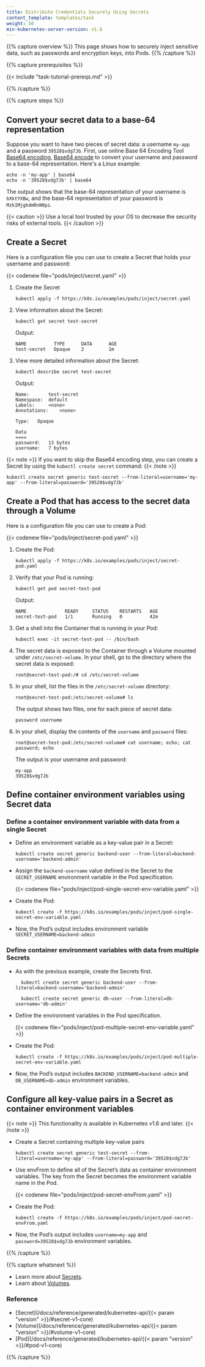```yaml
---
title: Distribute Credentials Securely Using Secrets
content_template: templates/task
weight: 50
min-kubernetes-server-version: v1.6
---
```


{{% capture overview %}}
This page shows how to securely inject sensitive data, such as passwords and
encryption keys, into Pods.
{{% /capture %}}

{{% capture prerequisites %}}

{{< include "task-tutorial-prereqs.md" >}}

{{% /capture %}}

{{% capture steps %}}

## Convert your secret data to a base-64 representation

Suppose you want to have two pieces of secret data: a username `my-app` and a password
`39528$vdg7Jb`. First, use online Base 64 Encoding Tool [Base64 encoding](https://www.base64encode.org/), [Base64 encode](https://goonlinetools.com/base64-encode/) to
convert your username and password to a base-64 representation. Here's a Linux
example:

```shell
echo -n 'my-app' | base64
echo -n '39528$vdg7Jb' | base64
```

The output shows that the base-64 representation of your username is `bXktYXBw`,
and the base-64 representation of your password is `Mzk1MjgkdmRnN0pi`.

{{< caution >}}
Use a local tool trusted by your OS to decrease the security risks of external tools.
{{< /caution >}}

## Create a Secret

Here is a configuration file you can use to create a Secret that holds your
username and password:

{{< codenew file="pods/inject/secret.yaml" >}}

1. Create the Secret

    ```shell
    kubectl apply -f https://k8s.io/examples/pods/inject/secret.yaml
    ```

1. View information about the Secret:

    ```shell
    kubectl get secret test-secret
    ```

    Output:

    ```
    NAME          TYPE      DATA      AGE
    test-secret   Opaque    2         1m
    ```

1. View more detailed information about the Secret:

    ```shell
    kubectl describe secret test-secret
    ```

    Output:

    ```
    Name:       test-secret
    Namespace:  default
    Labels:     <none>
    Annotations:    <none>

    Type:   Opaque

    Data
    ====
    password:   13 bytes
    username:   7 bytes
    ```

{{< note >}}
If you want to skip the Base64 encoding step, you can create a Secret
by using the `kubectl create secret` command:
{{< /note >}}

```shell
kubectl create secret generic test-secret --from-literal=username='my-app' --from-literal=password='39528$vdg7Jb'
```

## Create a Pod that has access to the secret data through a Volume

Here is a configuration file you can use to create a Pod:

{{< codenew file="pods/inject/secret-pod.yaml" >}}

1. Create the Pod:

    ```shell
    kubectl apply -f https://k8s.io/examples/pods/inject/secret-pod.yaml
    ```

1. Verify that your Pod is running:

    ```shell
    kubectl get pod secret-test-pod
    ```

    Output:
    ```shell
    NAME              READY     STATUS    RESTARTS   AGE
    secret-test-pod   1/1       Running   0          42m
    ```

1. Get a shell into the Container that is running in your Pod:
    ```shell
    kubectl exec -it secret-test-pod -- /bin/bash
    ```

1. The secret data is exposed to the Container through a Volume mounted under
`/etc/secret-volume`. In your shell, go to the directory where the secret data
is exposed:
    ```shell
    root@secret-test-pod:/# cd /etc/secret-volume
    ```

1. In your shell, list the files in the `/etc/secret-volume` directory:
    ```shell
    root@secret-test-pod:/etc/secret-volume# ls
    ```
    The output shows two files, one for each piece of secret data:
    ```shell
    password username
    ```

1. In your shell, display the contents of the `username` and `password` files:
    ```shell
    root@secret-test-pod:/etc/secret-volume# cat username; echo; cat password; echo
    ```
    The output is your username and password:
    ```shell
    my-app
    39528$vdg7Jb
    ```
    
## Define container environment variables using Secret data

### Define a container environment variable with data from a single Secret

*  Define an environment variable as a key-value pair in a Secret:

   ```shell
   kubectl create secret generic backend-user --from-literal=backend-username='backend-admin'
   ```

*  Assign the `backend-username` value defined in the Secret to the `SECRET_USERNAME` environment variable in the Pod specification.   
   
   {{< codenew file="pods/inject/pod-single-secret-env-variable.yaml" >}}
   
*  Create the Pod:	

   ```shell
   kubectl create -f https://k8s.io/examples/pods/inject/pod-single-secret-env-variable.yaml
   ```
   
*  Now, the Pod’s output includes environment variable `SECRET_USERNAME=backend-admin`


### Define container environment variables with data from multiple Secrets

*  As with the previous example, create the Secrets first.
  
   ```shell
     kubectl create secret generic backend-user --from-literal=backend-username='backend-admin' 
  
	 kubectl create secret generic db-user --from-literal=db-username='db-admin' 
   ```
   
*  Define the environment variables in the Pod specification.   
   
   {{< codenew file="pods/inject/pod-multiple-secret-env-variable.yaml" >}}
   
*  Create the Pod:

   ```shell
   kubectl create -f https://k8s.io/examples/pods/inject/pod-multiple-secret-env-variable.yaml 
   ```
   
*  Now, the Pod’s output includes `BACKEND_USERNAME=backend-admin` and `DB_USERNAME=db-admin` environment variables. 	 


## Configure all key-value pairs in a Secret as container environment variables

{{< note >}}
This functionality is available in Kubernetes v1.6 and later.
{{< /note >}}

*  Create a Secret containing multiple key-value pairs
   
   ```shell
   kubectl create secret generic test-secret --from-literal=username='my-app' --from-literal=password='39528$vdg7Jb'
   ```
   
*  Use envFrom to define all of the Secret’s data as container environment variables. The key from the Secret becomes the environment      variable name in the Pod.   

    {{< codenew file="pods/inject/pod-secret-envFrom.yaml" >}}
   
*  Create the Pod:

   ```shell
   kubectl create -f https://k8s.io/examples/pods/inject/pod-secret-envFrom.yaml
   ```
 
*  Now, the Pod’s output includes `username=my-app` and `password=39528$vdg7Jb` environment variables.  
   
     
{{% /capture %}}

{{% capture whatsnext %}}

* Learn more about [Secrets](/docs/concepts/configuration/secret/).
* Learn about [Volumes](/docs/concepts/storage/volumes/).

### Reference

* [Secret](/docs/reference/generated/kubernetes-api/{{< param "version" >}}/#secret-v1-core)
* [Volume](/docs/reference/generated/kubernetes-api/{{< param "version" >}}/#volume-v1-core)
* [Pod](/docs/reference/generated/kubernetes-api/{{< param "version" >}}/#pod-v1-core)

{{% /capture %}}

